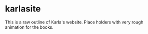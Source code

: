 # karlasite
This is a raw outline of Karla's website.  Place holders with very rough animation for the books.  
